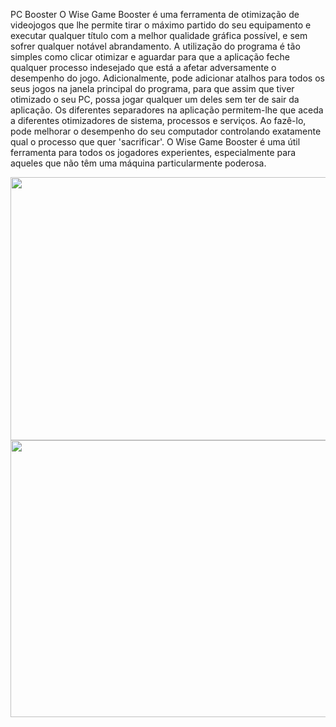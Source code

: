 PC Booster
O Wise Game Booster é uma ferramenta de otimização de videojogos que lhe permite tirar o máximo partido do seu equipamento e executar qualquer título com a melhor qualidade gráfica possível, e sem sofrer qualquer notável abrandamento.  A utilização do programa é tão simples como clicar otimizar e aguardar para que a aplicação feche qualquer processo indesejado que está a afetar adversamente o desempenho do jogo.  Adicionalmente, pode adicionar atalhos para todos os seus jogos na janela principal do programa, para que assim que tiver otimizado o seu PC, possa jogar qualquer um deles sem ter de sair da aplicação.  Os diferentes separadores na aplicação permitem-lhe que aceda a diferentes otimizadores de sistema, processos e serviços. Ao fazê-lo, pode melhorar o desempenho do seu computador controlando exatamente qual o processo que quer 'sacrificar'.  O Wise Game Booster é uma útil ferramenta para todos os jogadores experientes, especialmente para aqueles que não têm uma máquina particularmente poderosa.

<img style="-webkit-user-select: none;cursor: zoom-in;" src="https://raw.githubusercontent.com/DevCleverton/Game-Booster/main/app%201.PNG" width="780" height="421">


<img style="-webkit-user-select: none;cursor: zoom-in;" src="https://raw.githubusercontent.com/DevCleverton/Game-Booster/main/app%202.PNG" width="780" height="443">
